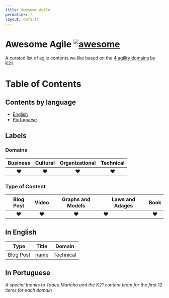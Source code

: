 ```yaml
---
title: Awesome Agile
permalink: /
layout: default
---
```

# Awesome Agile [![awesome](https://cdn.rawgit.com/sindresorhus/awesome/d7305f38d29fed78fa85652e3a63e154dd8e8829/media/badge.svg)](https://github.com/sindresorhus/awesome)

A curated list of agile contents we like based on the [4 agility domains](https://knowledge21.com/usa/blog/4-agility-domains/) by K21

# Table of Contents

## Contents by language

- [English](#in-english)
- [Portuguese](#in-portuguese)

## Labels

### Domains

Business | Cultural | Organizational | Technical
:---: | :---: | :---: | :----:
:hearts: | :hearts: | :hearts: | :hearts:

### Type of Content

Blog Post | Video | Graphs and Models | Laws and Adages | Book
:---: | :---: | :---: | ---- | :---:
:hearts: | :hearts: | :hearts: | :hearts: | :hearts:

## In English

Type | Title | Domain
--- | ---  | ---
Blog Post | [name](link) | Technical

## In Portuguese

*A special thanks to Tadeu Marinho and the K21 content team for the first 12 items for each domain*
